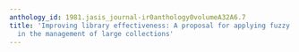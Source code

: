 ```yaml
---
anthology_id: 1981.jasis_journal-ir0anthology0volumeA32A6.7
title: 'Improving library effectiveness: A proposal for applying fuzzy set concepts
  in the management of large collections'
---
```

